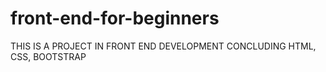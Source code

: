 # front-end-for-beginners
THIS IS A PROJECT IN FRONT END DEVELOPMENT CONCLUDING HTML, CSS, BOOTSTRAP
